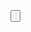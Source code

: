 <Button Content="Zoom In"
        Command="{Binding ZoomInCommand}"
        Visibility="{Binding KnobEnabled, Converter={StaticResource InvertBoolToVis}}"/>